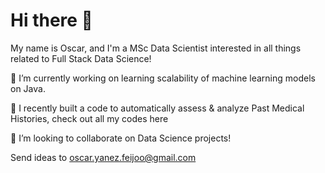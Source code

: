 # Hi there 👋
My name is Oscar, and I'm a MSc Data Scientist interested in all things related to Full Stack Data Science!

🔭 I’m currently working on learning scalability of machine learning models on 
 Java.

🌱 I recently built a code to automatically assess & analyze Past Medical Histories, check out all my codes here

👯 I’m looking to collaborate on Data Science projects!

Send ideas to oscar.yanez.feijoo@gmail.com
